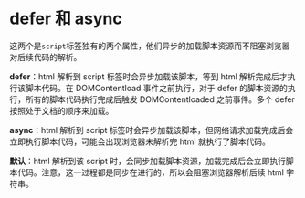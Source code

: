 # defer 和 async

​ 这两个是`script`标签独有的两个属性，他们异步的加载脚本资源而不阻塞浏览器对后续代码的解析。

**defer**：html 解析到 script 标签时会异步加载该脚本，等到 html 解析完成后才执行该脚本代码。在 DOMContentload 事件之前执行，对于 defer 的脚本资源的执行，所有的脚本代码执行完成后触发 DOMContentloaded 之前事件。多个 defer 按照处于文档的顺序来加载。

**async**：html 解析到 script 标签时会异步加载该脚本，但网络请求加载完成后会立即执行脚本代码，可能会出现浏览器未解析完 html 就执行了脚本代码。

**默认**：html 解析到该 script 时，会同步加载脚本资源，加载完成后会立即执行脚本代码。注意，这一过程都是同步在进行的，所以会阻塞浏览器解析后续 html 字符串。
